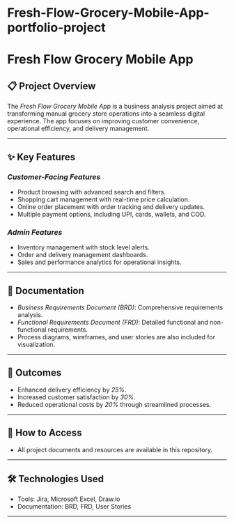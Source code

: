 # Fresh-Flow-Grocery-Mobile-App-portfolio-project

# Fresh Flow Grocery Mobile App  

## 📋 Project Overview  
The *Fresh Flow Grocery Mobile App* is a business analysis project aimed at transforming manual grocery store operations into a seamless digital experience. The app focuses on improving customer convenience, operational efficiency, and delivery management.  

---

## ✨ Key Features  
### *Customer-Facing Features*  
- Product browsing with advanced search and filters.  
- Shopping cart management with real-time price calculation.  
- Online order placement with order tracking and delivery updates.  
- Multiple payment options, including UPI, cards, wallets, and COD.  

### *Admin Features*  
- Inventory management with stock level alerts.  
- Order and delivery management dashboards.  
- Sales and performance analytics for operational insights.  

---

## 📄 Documentation  
- *Business Requirements Document (BRD)*: Comprehensive requirements analysis.  
- *Functional Requirements Document (FRD)*: Detailed functional and non-functional requirements.  
- Process diagrams, wireframes, and user stories are also included for visualization.  

---

## 🚀 Outcomes  
- Enhanced delivery efficiency by *25%*.  
- Increased customer satisfaction by *30%*.  
- Reduced operational costs by *20%* through streamlined processes.  

---

## 📂 How to Access  
- All project documents and resources are available in this repository.  


---

## 🛠 Technologies Used  
- Tools: Jira, Microsoft Excel, Draw.io  
- Documentation: BRD, FRD, User Stories  

---

